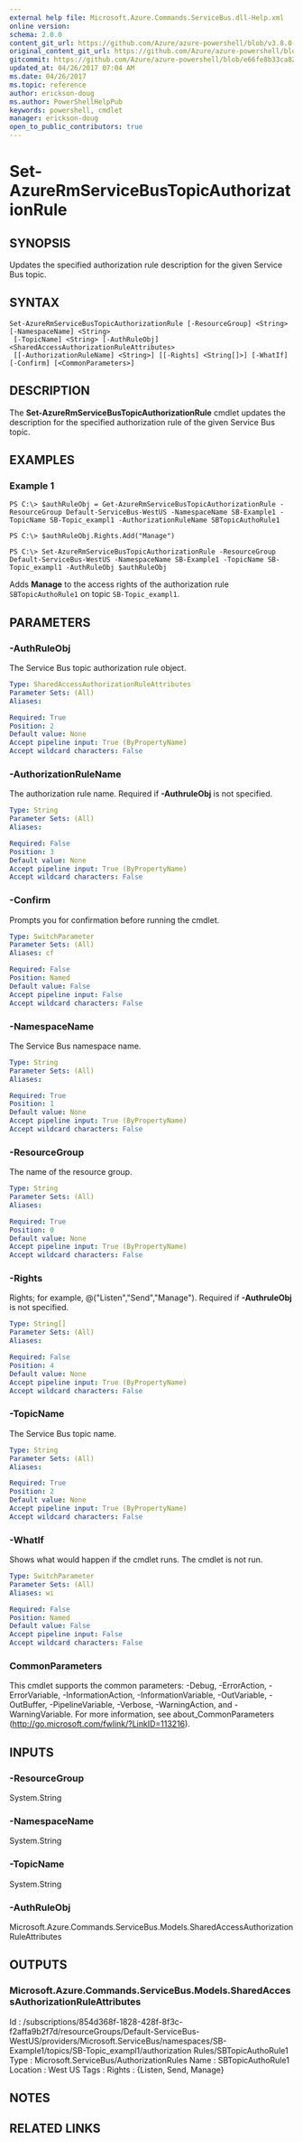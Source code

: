 ```yaml
---
external help file: Microsoft.Azure.Commands.ServiceBus.dll-Help.xml
online version:
schema: 2.0.0
content_git_url: https://github.com/Azure/azure-powershell/blob/v3.8.0-April2017/src/ResourceManager/ServiceBus/Commands.ServiceBus/help/Set-AzureRmServiceBusTopicAuthorizationRule.md
original_content_git_url: https://github.com/Azure/azure-powershell/blob/v3.8.0-April2017/src/ResourceManager/ServiceBus/Commands.ServiceBus/help/Set-AzureRmServiceBusTopicAuthorizationRule.md
gitcommit: https://github.com/Azure/azure-powershell/blob/e66fe8b33ca829c1a5e79a1afb9209bd63ce094b
updated_at: 04/26/2017 07:04 AM
ms.date: 04/26/2017
ms.topic: reference
author: erickson-doug
ms.author: PowerShellHelpPub
keywords: powershell, cmdlet
manager: erickson-doug
open_to_public_contributors: true
---
```


# Set-AzureRmServiceBusTopicAuthorizationRule

## SYNOPSIS
Updates the specified authorization rule description for the given Service Bus topic.

## SYNTAX

```
Set-AzureRmServiceBusTopicAuthorizationRule [-ResourceGroup] <String> [-NamespaceName] <String>
 [-TopicName] <String> [-AuthRuleObj] <SharedAccessAuthorizationRuleAttributes>
 [[-AuthorizationRuleName] <String>] [[-Rights] <String[]>] [-WhatIf] [-Confirm] [<CommonParameters>]
```

## DESCRIPTION
The **Set-AzureRmServiceBusTopicAuthorizationRule** cmdlet updates the description for the specified authorization rule of the given Service Bus topic.

## EXAMPLES

### Example 1
```
PS C:\> $authRuleObj = Get-AzureRmServiceBusTopicAuthorizationRule -ResourceGroup Default-ServiceBus-WestUS -NamespaceName SB-Example1 -TopicName SB-Topic_exampl1 -AuthorizationRuleName SBTopicAuthoRule1

PS C:\> $authRuleObj.Rights.Add("Manage")

PS C:\> Set-AzureRmServiceBusTopicAuthorizationRule -ResourceGroup Default-ServiceBus-WestUS -NamespaceName SB-Example1 -TopicName SB-Topic_exampl1 -AuthRuleObj $authRuleObj
```

Adds **Manage** to the access rights of the authorization rule `SBTopicAuthoRule1` on topic `SB-Topic_exampl1`.

## PARAMETERS

### -AuthRuleObj
The Service Bus topic authorization rule object.

```yaml
Type: SharedAccessAuthorizationRuleAttributes
Parameter Sets: (All)
Aliases: 

Required: True
Position: 2
Default value: None
Accept pipeline input: True (ByPropertyName)
Accept wildcard characters: False
```

### -AuthorizationRuleName
The authorization rule name. Required if **-AuthruleObj** is not specified.

```yaml
Type: String
Parameter Sets: (All)
Aliases: 

Required: False
Position: 3
Default value: None
Accept pipeline input: True (ByPropertyName)
Accept wildcard characters: False
```

### -Confirm
Prompts you for confirmation before running the cmdlet.

```yaml
Type: SwitchParameter
Parameter Sets: (All)
Aliases: cf

Required: False
Position: Named
Default value: False
Accept pipeline input: False
Accept wildcard characters: False
```

### -NamespaceName
The Service Bus namespace name.

```yaml
Type: String
Parameter Sets: (All)
Aliases: 

Required: True
Position: 1
Default value: None
Accept pipeline input: True (ByPropertyName)
Accept wildcard characters: False
```

### -ResourceGroup
The name of the resource group.

```yaml
Type: String
Parameter Sets: (All)
Aliases: 

Required: True
Position: 0
Default value: None
Accept pipeline input: True (ByPropertyName)
Accept wildcard characters: False
```

### -Rights
Rights; for example, 
@("Listen","Send","Manage"). Required if **-AuthruleObj** is not specified.

```yaml
Type: String[]
Parameter Sets: (All)
Aliases: 

Required: False
Position: 4
Default value: None
Accept pipeline input: True (ByPropertyName)
Accept wildcard characters: False
```

### -TopicName
The Service Bus topic name.

```yaml
Type: String
Parameter Sets: (All)
Aliases: 

Required: True
Position: 2
Default value: None
Accept pipeline input: True (ByPropertyName)
Accept wildcard characters: False
```

### -WhatIf
Shows what would happen if the cmdlet runs.
The cmdlet is not run.

```yaml
Type: SwitchParameter
Parameter Sets: (All)
Aliases: wi

Required: False
Position: Named
Default value: False
Accept pipeline input: False
Accept wildcard characters: False
```

### CommonParameters
This cmdlet supports the common parameters: -Debug, -ErrorAction, -ErrorVariable, -InformationAction, -InformationVariable, -OutVariable, -OutBuffer, -PipelineVariable, -Verbose, -WarningAction, and -WarningVariable. For more information, see about_CommonParameters (http://go.microsoft.com/fwlink/?LinkID=113216).

## INPUTS

### -ResourceGroup
 System.String

### -NamespaceName
 System.String

### -TopicName
 System.String

### -AuthRuleObj
 Microsoft.Azure.Commands.ServiceBus.Models.SharedAccessAuthorizationRuleAttributes

## OUTPUTS

### Microsoft.Azure.Commands.ServiceBus.Models.SharedAccessAuthorizationRuleAttributes
Id       : /subscriptions/854d368f-1828-428f-8f3c-f2affa9b2f7d/resourceGroups/Default-ServiceBus-WestUS/providers/Microsoft.ServiceBus/namespaces/SB-Example1/topics/SB-Topic_exampl1/authorization
           Rules/SBTopicAuthoRule1
Type     : Microsoft.ServiceBus/AuthorizationRules
Name     : SBTopicAuthoRule1
Location : West US
Tags     : 
Rights   : {Listen, Send, Manage}

## NOTES

## RELATED LINKS

